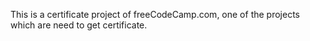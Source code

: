 This is a certificate project of freeCodeCamp.com, one of the projects which are need to get certificate.
